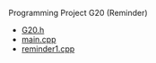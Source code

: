 Programming Project G20 (Reminder)
* [G20.h](https://github.com/vanessaaurell/1071-G20/blob/master/reminder/G20.h)
* [main.cpp](https://github.com/vanessaaurell/1071-G20/blob/master/reminder/main.cpp)
* [reminder1.cpp](https://github.com/vanessaaurell/1071-G20/blob/master/reminder/reminder1.cpp)
<!--stackedit_data:
eyJoaXN0b3J5IjpbMTQ3OTAwMzA3OF19
-->